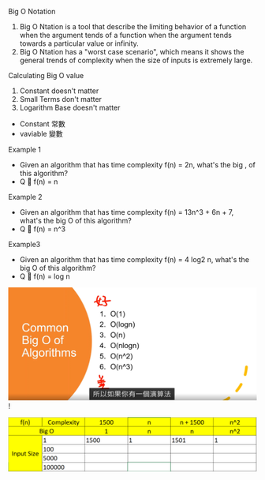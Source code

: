 Big O Notation

1. Big O Ntation is a tool that describe the limiting behavior of a function when the argument tends of a function when the argument tends towards a particular value or infinity.
2. Big O Ntation has a "worst case scenario", which means it shows the general trends of complexity when the size of inputs is extremely large.

Calculating Big O value

1. Constant doesn't matter
2. Small Terms don't matter
3. Logarithm Base doesn't matter

* Constant 常數
* vaviable 變數

Example 1

* Given an algorithm that has time complexity f(n) = 2n, what's the big , of this algorithm?
* Q 👀️   f(n) = n

Example 2

* Given an algorithm that has time complexity f(n) = 13n^3 + 6n + 7,  what's the big O of this algorithm?
* Q 👀️ f(n) = n^3

Example3

* Given an algorithm that has time complexity f(n) = 4 log2 n, what's the big O of this algorithm?
* Q 👀️ f(n) = log n

![1713495510865](images/Big_O_Notation/1713495510865.png)!


![1713495744414](images/Big_O_Notation/1713495744414.png)
